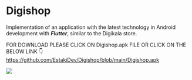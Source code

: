 # Digishop
Implementation of an application with the latest technology in Android development with <i><strong>Flutter</strong></i>, similar to the Digikala store.

FOR DOWNLOAD PLEASE CLICK ON Digishop.apk FILE OR CLICK ON THE BELOW LINK
👇
https://github.com/EstakiDev/Digishop/blob/main/Digishop.apk

![](https://github.com/EstakiDev/Digishop/blob/main/Untitled%20design.gif)

